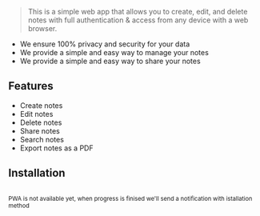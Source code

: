 > This is a simple web app that allows you to create, edit, and delete notes with full authentication & access from any device with a web browser.

- We ensure 100% privacy and security for your data
- We provide a simple and easy way to manage your notes
- We provide a simple and easy way to share your notes

## Features

- Create notes
- Edit notes
- Delete notes
- Share notes
- Search notes
- Export notes as a PDF

## Installation

```

```

<small> PWA is not available yet, when progress is finised we'll send a notification with istallation method</small>
